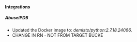 #### Integrations
##### AbuseIPDB
- Updated the Docker image to: *demisto/python:2.7.18.24066*.
- CHANGE IN RN - NOT FROM TARGET BUCKE